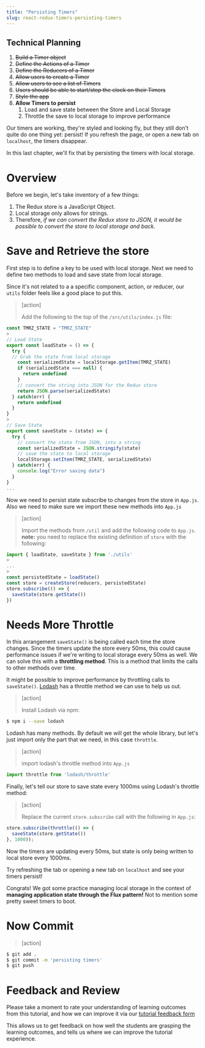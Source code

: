 ```yaml
---
title: "Persisting Timers"
slug: react-redux-timers-persisting-timers
---
```


## Technical Planning

1. ~~Build a Timer object~~
1. ~~Define the Actions of a Timer~~
1. ~~Define the Reducers of a Timer~~
1. ~~Allow users to create a Timer~~
1. ~~Allow users to see a list of Timers~~
1. ~~Users should be able to start/stop the clock on their Timers~~
1. ~~Style the app~~
1. **Allow Timers to persist**
    1. Load and save state between the Store and Local Storage
    1. Throttle the save to local storage to improve performance

Our timers are working, they're styled and looking fly, but they still don't quite do one thing yet: persist! If you refresh the page, or open a new tab on `localhost`, the timers disappear.

In this last chapter, we'll fix that by persisting the timers with local storage.

# Overview

Before we begin, let's take inventory of a few things:

1. The Redux store is a JavaScript Object.
1. Local storage only allows for strings.
1. Therefore, _if we can convert the Redux store to JSON, it would be possible to convert the store to local storage and back._

# Save and Retrieve the store

First step is to define a key to be used with local storage. Next we need to define two methods to load and save state from local storage.

Since it's not related to a a specific component, action, or reducer, our `utils` folder feels like a good place to put this.

> [action]
>
> Add the following to the top of the `/src/utils/index.js` file:
>
```js
const TMRZ_STATE = "TMRZ_STATE"
>
// Load State
export const loadState = () => {
  try {
  // Grab the state from local storage
    const serializedState = localStorage.getItem(TMRZ_STATE)
    if (serializedState === null) {
      return undefined
    }
    // convert the string into JSON for the Redux store
    return JSON.parse(serializedState)
  } catch(err) {
    return undefined
  }
}
>
// Save State
export const saveState = (state) => {
  try {
    // convert the state from JSON, into a string
    const serializedState = JSON.stringify(state)
    // save the state to local storage
    localStorage.setItem(TMRZ_STATE, serializedState)
  } catch(err) {
    console.log("Error saving data")
  }
}
...
```

Now we need to persist state subscribe to changes from the store in `App.js`. Also we need to make sure we import these new methods into `App.js`

> [action]
>
> Import the methods from `/util` and add the following code to `App.js`. **note:** you need to replace the existing definition of `store` with the following:
>
```js
import { loadState, saveState } from './utils'
>
...
>
const persistedState = loadState()
const store = createStore(reducers, persistedState)
store.subscribe(() => {
  saveState(store.getState())
})
```

# Needs More Throttle

In this arrangement `saveState()` is being called each time the store changes. Since the timers update the store every 50ms, this could cause performance issues if we're writing to local storage every 50ms as well. We can solve this with a **throttling method**. This is a method that limits the calls to other methods over time.

It might be possible to improve performance by throttling calls to `saveState()`. [Lodash](https://lodash.com/) has a throttle method we can use to help us out.

> [action]
>
> Install Lodash via npm:
>
```bash
$ npm i --save lodash
```

Lodash has many methods. By default we will get the whole library, but let's just import only the part that we need, in this case `throttle`.

> [action]
>
> import lodash's throttle method into `App.js`
>
```js
import throttle from 'lodash/throttle'
```

Finally, let's tell our store to save state every 1000ms using Lodash's throttle method:
> [action]
>
> Replace the current `store.subscribe` call with the following in `App.js`:
>
```js
store.subscribe(throttle(() => {
  saveState(store.getState())
}, 1000));
```

Now the timers are updating every 50ms, but state is only being written to local store every 1000ms.

Try refreshing the tab or opening a new tab on `localhost` and see your timers persist!

Congrats! We got some practice managing local storage in the context of **managing application state through the Flux pattern!** Not to mention some pretty sweet timers to boot.

# Now Commit

>[action]
>
```bash
$ git add .
$ git commit -m 'persisting timers'
$ git push
```

# Feedback and Review

Please take a moment to rate your understanding of learning outcomes from this tutorial, and how we can improve it via our [tutorial feedback form](https://goo.gl/forms/uytCya0slBpsOXPf2)

This allows us to get feedback on how well the students are grasping the learning outcomes, and tells us where we can improve the tutorial experience.
